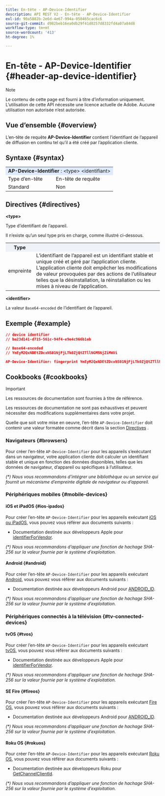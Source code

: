 ```yaml
---
title: En-tête - AP-Device-Identifier
description: API REST V2 - En-tête - AP-Device-Identifier
exl-id: 90a5882b-2e6d-4e67-994a-050465cac6c6
source-git-commit: d982beb16ea0db29f41d0257d8332fd4a07a84d8
workflow-type: tm+mt
source-wordcount: '413'
ht-degree: 1%

---
```


# En-tête - AP-Device-Identifier {#header-ap-device-identifier}

>[!NOTE]
>
> Le contenu de cette page est fourni à titre d’information uniquement. L’utilisation de cette API nécessite une licence actuelle de Adobe. Aucune utilisation non autorisée n’est autorisée.

## Vue d’ensemble {#overview}

L’en-tête de requête <b>AP-Device-Identifier</b> contient l’identifiant de l’appareil de diffusion en continu tel qu’il a été créé par l’application cliente.

## Syntaxe {#syntax}

<table>
   <tr>
      <td style="background-color: #DEEBFF;" colspan="2"><b>AP-Device-Identifier</b> : &lt;type&gt; &lt;identifiant&gt;</td>
   </tr>
   <tr>
      <td>Type d’en-tête</td>
      <td>En-tête de requête</td>
   </tr>
   <tr>
      <td>Standard</td>
      <td>Non</td>
   </tr>
</table>

## Directives {#directives}

<b>&lt;type></b>

Type d’identifiant de l’appareil.

Il n’existe qu’un seul type pris en charge, comme illustré ci-dessous.

<table>
   <tr>
      <th style="background-color: #EFF2F7; width: 15%;">Type</th>
      <th style="background-color: #EFF2F7;"></th>
   </tr>
   <tr>
      <td>empreinte</td>
      <td>
            L’identifiant de l’appareil est un identifiant stable et unique créé et géré par l’application cliente.
            <br/>
            L’application cliente doit empêcher les modifications de valeur provoquées par des actions de l’utilisateur telles que la désinstallation, la réinstallation ou les mises à niveau de l’application.
      </td>
   </tr>
</table>


<b>&lt;identifier></b>

La valeur `Base64-encoded` de l’identifiant de l’appareil.

## Exemple {#example}

```JSON
// device identifier
// ba23d141-d715-561c-94f4-e9e4c966b1eb

// Base64-encoded
// YmEyM2QxNDEtZDcxNS01NjFjLTk0ZjQtZTllNGM5NjZiMWVi

AP-Device-Identifier: fingerprint YmEyM2QxNDEtZDcxNS01NjFjLTk0ZjQtZTllNGM5NjZiMWVi
```

## Cookbooks {#cookbooks}

>[!IMPORTANT]
>
> Les ressources de documentation sont fournies à titre de référence.
>
> Les ressources de documentation ne sont pas exhaustives et peuvent nécessiter des modifications supplémentaires dans votre projet.
> 
> Quelle que soit votre mise en oeuvre, l’en-tête `AP-Device-Identifier` doit contenir une valeur formatée comme décrit dans la section [Directives](#directives) .

### Navigateurs {#browsers}

Pour créer l’en-tête `AP-Device-Identifier` pour les appareils s’exécutant dans un navigateur, votre application cliente doit calculer un identifiant stable et unique en fonction des données disponibles, telles que les données de navigateur, d’appareil ou spécifiques à l’utilisateur.

_(*) Nous vous recommandons d’intégrer une bibliothèque ou un service qui fournit un mécanisme d’empreinte digitale de navigateur ou d’appareil._

### Périphériques mobiles {#mobile-devices}

#### iOS et iPadOS {#ios-ipados}

Pour créer l’en-tête `AP-Device-Identifier` pour les appareils exécutant [iOS ou iPadOS](https://developer.apple.com/documentation/ios-ipados-release-notes), vous pouvez vous référer aux documents suivants :

* Documentation destinée aux développeurs Apple pour [identifierForVendor](https://developer.apple.com/documentation/uikit/uidevice/1620059-identifierforvendor).

_(*) Nous vous recommandons d’appliquer une fonction de hachage SHA-256 sur la valeur fournie par le système d’exploitation._

#### Android {#android}

Pour créer l’en-tête `AP-Device-Identifier` pour les appareils exécutant [Android](https://developer.android.com/about/versions), vous pouvez vous référer aux documents suivants :

* Documentation destinée aux développeurs Android pour [ANDROID_ID](https://developer.android.com/reference/android/provider/Settings.Secure#ANDROID_ID).

_(*) Nous vous recommandons d’appliquer une fonction de hachage SHA-256 sur la valeur fournie par le système d’exploitation._

### Périphériques connectés à la télévision {#tv-connected-devices}

#### tvOS {#tvos}

Pour créer l’en-tête `AP-Device-Identifier` pour les appareils exécutant [tvOS](https://developer.apple.com/documentation/tvos-release-notes), vous pouvez vous référer aux documents suivants :

* Documentation destinée aux développeurs Apple pour [identifierForVendor](https://developer.apple.com/documentation/uikit/uidevice/1620059-identifierforvendor).

_(*) Nous vous recommandons d’appliquer une fonction de hachage SHA-256 sur la valeur fournie par le système d’exploitation._

#### SE Fire {#fireos}

Pour créer l’en-tête `AP-Device-Identifier` pour les appareils exécutant [Fire OS](https://developer.amazon.com/docs/fire-tv/fire-os-overview.html), vous pouvez vous référer aux documents suivants :

* Documentation destinée aux développeurs Android pour [ANDROID_ID](https://developer.android.com/reference/android/provider/Settings.Secure#ANDROID_ID).

_(*) Nous vous recommandons d’appliquer une fonction de hachage SHA-256 sur la valeur fournie par le système d’exploitation._

#### Roku OS {#rokuos}

Pour créer l’en-tête `AP-Device-Identifier` pour les appareils exécutant [Roku OS](https://developer.roku.com/docs/developer-program/release-notes/roku-os-release-notes.md), vous pouvez vous référer aux documents suivants :

* Documentation destinée aux développeurs Roku pour [GetChannelClientId](https://developer.roku.com/docs/references/brightscript/interfaces/ifdeviceinfo.md#getchannelclientid-as-string).

_(*) Nous vous recommandons d’appliquer une fonction de hachage SHA-256 sur la valeur fournie par le système d’exploitation._
